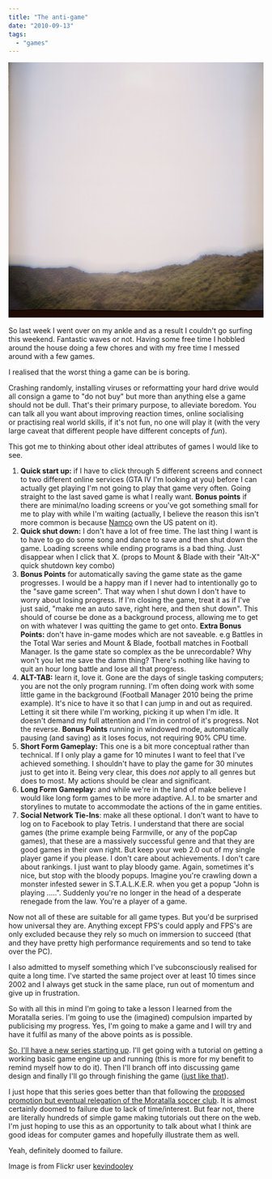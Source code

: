 ```yaml
---
title: "The anti-game"
date: "2010-09-13"
tags: 
  - "games"
---
```


[![](/assets/img/nothing.jpg "nothing")](http://spurious-logic.net/the-anti-game)

So last week I went over on my ankle and as a result I couldn't go surfing this weekend. Fantastic waves or not. Having some free time I hobbled around the house doing a few chores and with my free time I messed around with a few games.

I realised that the worst thing a game can be is boring.

Crashing randomly, installing viruses or reformatting your hard drive would all consign a game to "do not buy" but more than anything else a game should not be dull. That's their primary purpose, to alleviate boredom. You can talk all you want about improving reaction times, online socialising or practising real world skills, if it's not fun, no one will play it (with the very large caveat that different people have different concepts of _fun_).

This got me to thinking about other ideal attributes of games I would like to see.

1. **Quick start up:** if I have to click through 5 different screens and connect to two different online services (GTA IV I'm looking at you) before I can actually get playing I'm not going to play that game very often. Going straight to the last saved game is what I really want. **Bonus points** if there are minimal/no loading screens or you've got something small for me to play with while I'm waiting (actually, I believe the reason this isn't more common is because [Namco](http://en.wikipedia.org/wiki/Loading_screen#Minigames) own the US patent on it).
2. **Quick shut down:** I don't have a lot of free time. The last thing I want is to have to go do some song and dance to save and then shut down the game. Loading screens while ending programs is a bad thing. Just disappear when I click that X. (props to Mount & Blade with their "Alt-X" quick shutdown key combo)
3. **Bonus Points** for automatically saving the game state as the game progresses. I would be a happy man if I never had to intentionally go to the "save game screen". That way when I shut down I don't have to worry about losing progress. If I'm closing the game, treat it as if I've just said, "make me an auto save, right here, and then shut down". This should of course be done as a background process, allowing me to get on with whatever I was quitting the game to get onto. **Extra Bonus Points:** don't have in-game modes which are not saveable. e.g Battles in the Total War series and Mount & Blade, football matches in Football Manager. Is the game state so complex as the be unrecordable? Why won't you let me save the damn thing? There's nothing like having to quit an hour long battle and lose all that progress.
4. **ALT-TAB:** learn it, love it. Gone are the days of single tasking computers; you are not the only program running. I'm often doing work with some little game in the background (Football Manager 2010 being the prime example). It's nice to have it so that I can jump in and out as required. Letting it sit there while I'm working, picking it up when I'm idle. It doesn't demand my full attention and I'm in control of it's progress. Not the reverse. **Bonus Points** running in windowed mode, automatically pausing (and saving) as it loses focus, not requiring 90% CPU time.
5. **Short Form Gameplay:** This one is a bit more conceptual rather than technical. If I only play a game for 10 minutes I want to feel that I've achieved something. I shouldn't have to play the game for 30 minutes just to get into it. Being very clear, this does _not_ apply to all genres but does to most. My actions should be clear and significant.
6. **Long Form Gameplay:** and while we're in the land of make believe I would like long form games to be more adaptive. A.I. to be smarter and storylines to mutate to accommodate the actions of the in game entities.
7. <edit>**Social Network Tie-Ins**: make all these optional. I don't want to have to log on to Facebook to play Tetris. I understand that there are social games (the prime example being Farmville, or any of the popCap games), that these are a massively successful genre and that they are good games in their own right. But keep your web 2.0 out of my single player game if you please. I don't care about achievements. I don't care about rankings. I just want to play bloody game. Again, sometimes it's nice, but stop with the bloody popups. Imagine you're crawling down a monster infested sewer in S.T.A.L.K.E.R. when you get a popup "John is playing .....". Suddenly you're no longer in the head of a desperate renegade from the law. You're a player of a game.

Now not all of these are suitable for all game types. But you'd be surprised how universal they are. Anything except FPS's could apply and FPS's are only excluded because they rely so much on immersion to succeed (that and they have pretty high performance requirements and so tend to take over the PC).

I also admitted to myself something which I've subconsciously realised for quite a long time. I've started the same project over at least 10 times since 2002 and I always get stuck in the same place, run out of momentum and give up in frustration.

So with all this in mind I'm going to take a lesson I learned from the Moratalla series. I'm going to use the (imagined) compulsion imparted by publicising my progress. Yes, I'm going to make a game and I will try and have it fulfil as many of the above points as is possible.

[So, I'll have a new series starting up](http://spurious-logic.net/?cat=26). I'll get going with a tutorial on getting a working basic game engine up and running (this is more for my benefit to remind myself how to do it). Then I'll branch off into discussing game design and finally I'll go through finishing the game ([just like that](http://www.youtube.com/watch?v=W2-U8kV2oA0)).

<edit> I just hope that this series goes better than that following the [proposed promotion but eventual relegation of the Moratalla soccer club](http://spurious-logic.net/?cat=24). It is almost certainly doomed to failure due to lack of time/interest. But fear not, there are literally hundreds of simple game making tutorials out there on the web. I'm just hoping to use this as an opportunity to talk about what I think are good ideas for computer games and hopefully illustrate them as well.

Yeah, definitely doomed to failure.

Image is from Flickr user [kevindooley](http://www.flickr.com/photos/pagedooley/)
